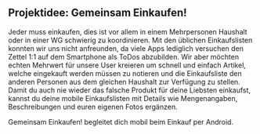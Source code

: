 
## Projektidee: Gemeinsam Einkaufen!
Jeder muss einkaufen, dies ist vor allem in einem Mehrpersonen Haushalt oder in einer WG schwierig zu koordinieren. Mit den üblichen Einkaufslisten konnten wir uns nicht anfreunden, da viele Apps lediglich versuchen den Zettel 1:1 auf dem Smartphone als ToDos abzubilden. Wir aber möchten echten Mehrwert für unsere User kreieren um schnell und einfach Artikel, welche eingekauft werden müssen zu notieren und die Einkaufsliste den anderen Personen aus dem gleichen Haushalt zur Verfügung zu stellen. Damit du auch nie wieder das falsche Produkt für deine Liebsten einkaufst, kannst du deine mobile Einkaufslisten mit Details wie Mengenangaben, Beschreibungen und euren eigenen Fotos ergänzen.

Gemeinsam Einkaufen! begleitet dich mobil beim Einkauf per Android.

<br/>

